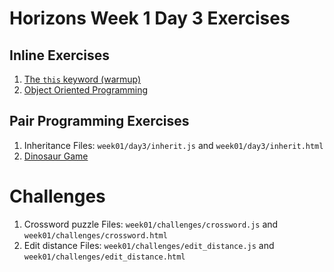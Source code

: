 # Horizons Week 1 Day 3 Exercises

## Inline Exercises

1. [The `this` keyword (warmup)](this.md)
1. [Object Oriented Programming](oop.md)

## Pair Programming Exercises

1. Inheritance
   Files: `week01/day3/inherit.js` and `week01/day3/inherit.html`
1. [Dinosaur Game](dinosaur.md)

# Challenges

1. Crossword puzzle
   Files: `week01/challenges/crossword.js` and `week01/challenges/crossword.html`
1. Edit distance
   Files: `week01/challenges/edit_distance.js` and `week01/challenges/edit_distance.html`


